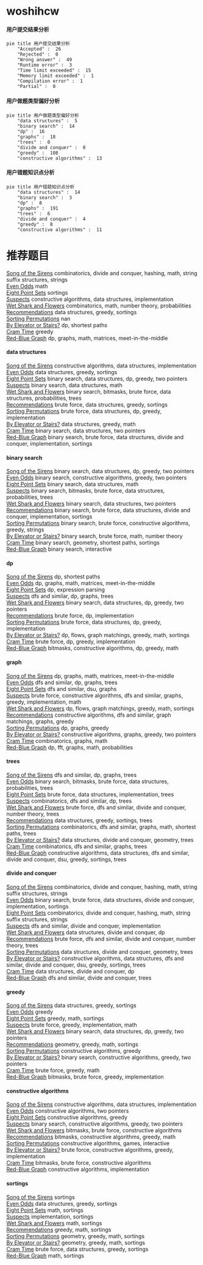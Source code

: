 # woshihcw
<!-- tabs:start -->
#### **用户提交结果分析**

```mermaid
pie title 用户提交结果分析
    "Accepted" :  26
    "Rejected" :  0
    "Wrong answer" :  49
    "Runtime error" :  3
    "Time limit exceeded" :  15
    "Memory limit exceeded" :  1
    "Compilation error" :  1
    "Partial" :  0
```
#### **用户做题类型偏好分析**

```mermaid
pie title 用户做题类型偏好分析
    "data structures" :  5
    "binary search" :  14
    "dp" :  16
    "graphs" :  18
    "trees" :  0
    "divide and conquer" :  0
    "greedy" :  108
    "constructive algorithms" :  13
```
#### **用户错题知识点分析**

```mermaid
pie title 用户错题知识点分析
    "data structures" :  14
    "binary search" :  3
    "dp" :  8
    "graphs" :  191
    "trees" :  6
    "divide and conquer" :  4
    "greedy" :  8
    "constructive algorithms" :  11
```
<!-- tabs:end -->
# 推荐题目
[Song of the Sirens](http://codeforces.com/problemset/problem/1466/G)		combinatorics,
                        divide and conquer,
                        hashing,
                        math,
                        string suffix structures,
                        strings		  
[Even Odds](http://codeforces.com/problemset/problem/318/A)		math		  
[Eight Point Sets](http://codeforces.com/problemset/problem/334/B)		sortings		  
[Suspects](https://codeforces.com/contest/157/problem/D)		constructive algorithms,
                        data structures,
                        implementation		  
[Wet Shark and Flowers](http://codeforces.com/problemset/problem/621/C)		combinatorics,
                        math,
                        number theory,
                        probabilities		  
[Recommendations](https://codeforces.com/contest/1315/problem/D)		data structures,
                        greedy,
                        sortings		  
[Sorting Permutations](http://codeforces.com/problemset/problem/398/E)		nan		  
[By Elevator or Stairs?](http://codeforces.com/problemset/problem/1249/E)		dp,
                        shortest paths		  
[Cram Time](https://codeforces.com/contest/1072/problem/C)		greedy		  
[Red-Blue Graph](http://codeforces.com/problemset/problem/1266/H)		dp,
                        graphs,
                        math,
                        matrices,
                        meet-in-the-middle		  
<!-- tabs:start -->
#### **data structures**
[Song of the Sirens](https://codeforces.com/contest/157/problem/D)		constructive algorithms,
                        data structures,
                        implementation		  
[Even Odds](https://codeforces.com/contest/1315/problem/D)		data structures,
                        greedy,
                        sortings		  
[Eight Point Sets](http://codeforces.com/problemset/problem/1492/C)		binary search,
                        data structures,
                        dp,
                        greedy,
                        two pointers		  
[Suspects](http://codeforces.com/problemset/problem/1490/G)		binary search,
                        data structures,
                        math		  
[Wet Shark and Flowers](http://codeforces.com/problemset/problem/1479/D)		binary search,
                        bitmasks,
                        brute force,
                        data structures,
                        probabilities,
                        trees		  
[Recommendations](http://codeforces.com/problemset/problem/1497/A)		brute force,
                        data structures,
                        greedy,
                        sortings		  
[Sorting Permutations](http://codeforces.com/problemset/problem/1491/C)		brute force,
                        data structures,
                        dp,
                        greedy,
                        implementation		  
[By Elevator or Stairs?](http://codeforces.com/problemset/problem/1492/B)		data structures,
                        greedy,
                        math		  
[Cram Time](http://codeforces.com/problemset/problem/1436/E)		binary search,
                        data structures,
                        two pointers		  
[Red-Blue Graph](http://codeforces.com/problemset/problem/1461/D)		binary search,
                        brute force,
                        data structures,
                        divide and conquer,
                        implementation,
                        sortings		  
#### **binary search**
[Song of the Sirens](http://codeforces.com/problemset/problem/1492/C)		binary search,
                        data structures,
                        dp,
                        greedy,
                        two pointers		  
[Even Odds](http://codeforces.com/problemset/problem/1463/D)		binary search,
                        constructive algorithms,
                        greedy,
                        two pointers		  
[Eight Point Sets](http://codeforces.com/problemset/problem/1490/G)		binary search,
                        data structures,
                        math		  
[Suspects](http://codeforces.com/problemset/problem/1479/D)		binary search,
                        bitmasks,
                        brute force,
                        data structures,
                        probabilities,
                        trees		  
[Wet Shark and Flowers](http://codeforces.com/problemset/problem/1436/E)		binary search,
                        data structures,
                        two pointers		  
[Recommendations](http://codeforces.com/problemset/problem/1461/D)		binary search,
                        brute force,
                        data structures,
                        divide and conquer,
                        implementation,
                        sortings		  
[Sorting Permutations](http://codeforces.com/problemset/problem/1493/C)		binary search,
                        brute force,
                        constructive algorithms,
                        greedy,
                        strings		  
[By Elevator or Stairs?](http://codeforces.com/problemset/problem/1487/D)		binary search,
                        brute force,
                        math,
                        number theory		  
[Cram Time](http://codeforces.com/problemset/problem/1486/B)		binary search,
                        geometry,
                        shortest paths,
                        sortings		  
[Red-Blue Graph](http://codeforces.com/problemset/problem/1486/C1)		binary search,
                        interactive		  
#### **dp**
[Song of the Sirens](http://codeforces.com/problemset/problem/1249/E)		dp,
                        shortest paths		  
[Even Odds](http://codeforces.com/problemset/problem/1266/H)		dp,
                        graphs,
                        math,
                        matrices,
                        meet-in-the-middle		  
[Eight Point Sets](http://codeforces.com/problemset/problem/115/D)		dp,
                        expression parsing		  
[Suspects](http://codeforces.com/problemset/problem/1389/G)		dfs and similar,
                        dp,
                        graphs,
                        trees		  
[Wet Shark and Flowers](http://codeforces.com/problemset/problem/1492/C)		binary search,
                        data structures,
                        dp,
                        greedy,
                        two pointers		  
[Recommendations](https://codeforces.com/contest/1457/problem/C)		brute force,
                        dp,
                        implementation		  
[Sorting Permutations](http://codeforces.com/problemset/problem/1491/C)		brute force,
                        data structures,
                        dp,
                        greedy,
                        implementation		  
[By Elevator or Stairs?](http://codeforces.com/problemset/problem/1437/C)		dp,
                        flows,
                        graph matchings,
                        greedy,
                        math,
                        sortings		  
[Cram Time](http://codeforces.com/problemset/problem/1499/B)		brute force,
                        dp,
                        greedy,
                        implementation		  
[Red-Blue Graph](http://codeforces.com/problemset/problem/1491/D)		bitmasks,
                        constructive algorithms,
                        dp,
                        greedy,
                        math		  
#### **graph**
[Song of the Sirens](http://codeforces.com/problemset/problem/1266/H)		dp,
                        graphs,
                        math,
                        matrices,
                        meet-in-the-middle		  
[Even Odds](http://codeforces.com/problemset/problem/1389/G)		dfs and similar,
                        dp,
                        graphs,
                        trees		  
[Eight Point Sets](https://codeforces.com/contest/1464/problem/A)		dfs and similar,
                        dsu,
                        graphs		  
[Suspects](http://codeforces.com/problemset/problem/1487/C)		brute force,
                        constructive algorithms,
                        dfs and similar,
                        graphs,
                        greedy,
                        implementation,
                        math		  
[Wet Shark and Flowers](http://codeforces.com/problemset/problem/1437/C)		dp,
                        flows,
                        graph matchings,
                        greedy,
                        math,
                        sortings		  
[Recommendations](http://codeforces.com/problemset/problem/1470/D)		constructive algorithms,
                        dfs and similar,
                        graph matchings,
                        graphs,
                        greedy		  
[Sorting Permutations](http://codeforces.com/problemset/problem/1476/C)		dp,
                        graphs,
                        greedy		  
[By Elevator or Stairs?](http://codeforces.com/problemset/problem/1304/D)		constructive algorithms,
                        graphs,
                        greedy,
                        two pointers		  
[Cram Time](http://codeforces.com/problemset/problem/1475/C)		combinatorics,
                        graphs,
                        math		  
[Red-Blue Graph](http://codeforces.com/problemset/problem/553/E)		dp,
                        fft,
                        graphs,
                        math,
                        probabilities		  
#### **trees**
[Song of the Sirens](http://codeforces.com/problemset/problem/1389/G)		dfs and similar,
                        dp,
                        graphs,
                        trees		  
[Even Odds](http://codeforces.com/problemset/problem/1479/D)		binary search,
                        bitmasks,
                        brute force,
                        data structures,
                        probabilities,
                        trees		  
[Eight Point Sets](http://codeforces.com/problemset/problem/1511/C)		brute force,
                        data structures,
                        implementation,
                        trees		  
[Suspects](http://codeforces.com/problemset/problem/1499/F)		combinatorics,
                        dfs and similar,
                        dp,
                        trees		  
[Wet Shark and Flowers](http://codeforces.com/problemset/problem/1491/E)		brute force,
                        dfs and similar,
                        divide and conquer,
                        number theory,
                        trees		  
[Recommendations](http://codeforces.com/problemset/problem/1466/D)		data structures,
                        greedy,
                        sortings,
                        trees		  
[Sorting Permutations](http://codeforces.com/problemset/problem/1495/D)		combinatorics,
                        dfs and similar,
                        graphs,
                        math,
                        shortest paths,
                        trees		  
[By Elevator or Stairs?](http://codeforces.com/problemset/problem/1303/G)		data structures,
                        divide and conquer,
                        geometry,
                        trees		  
[Cram Time](http://codeforces.com/problemset/problem/1454/E)		combinatorics,
                        dfs and similar,
                        graphs,
                        trees		  
[Red-Blue Graph](http://codeforces.com/problemset/problem/1494/D)		constructive algorithms,
                        data structures,
                        dfs and similar,
                        divide and conquer,
                        dsu,
                        greedy,
                        sortings,
                        trees		  
#### **divide and conquer**
[Song of the Sirens](http://codeforces.com/problemset/problem/1466/G)		combinatorics,
                        divide and conquer,
                        hashing,
                        math,
                        string suffix structures,
                        strings		  
[Even Odds](http://codeforces.com/problemset/problem/1461/D)		binary search,
                        brute force,
                        data structures,
                        divide and conquer,
                        implementation,
                        sortings		  
[Eight Point Sets](http://codeforces.com/problemset/problem/1466/G)		combinatorics,
                        divide and conquer,
                        hashing,
                        math,
                        string suffix structures,
                        strings		  
[Suspects](http://codeforces.com/problemset/problem/1490/D)		dfs and similar,
                        divide and conquer,
                        implementation		  
[Wet Shark and Flowers](https://codeforces.com/contest/1483/problem/C)		data structures,
                        divide and conquer,
                        dp		  
[Recommendations](http://codeforces.com/problemset/problem/1491/E)		brute force,
                        dfs and similar,
                        divide and conquer,
                        number theory,
                        trees		  
[Sorting Permutations](http://codeforces.com/problemset/problem/1303/G)		data structures,
                        divide and conquer,
                        geometry,
                        trees		  
[By Elevator or Stairs?](http://codeforces.com/problemset/problem/1494/D)		constructive algorithms,
                        data structures,
                        dfs and similar,
                        divide and conquer,
                        dsu,
                        greedy,
                        sortings,
                        trees		  
[Cram Time](http://codeforces.com/problemset/problem/1482/E)		data structures,
                        divide and conquer,
                        dp		  
[Red-Blue Graph](http://codeforces.com/problemset/problem/566/C)		dfs and similar,
                        divide and conquer,
                        trees		  
#### **greedy**
[Song of the Sirens](https://codeforces.com/contest/1315/problem/D)		data structures,
                        greedy,
                        sortings		  
[Even Odds](https://codeforces.com/contest/1072/problem/C)		greedy		  
[Eight Point Sets](http://codeforces.com/problemset/problem/1197/A)		greedy,
                        math,
                        sortings		  
[Suspects](http://codeforces.com/problemset/problem/931/A)		brute force,
                        greedy,
                        implementation,
                        math		  
[Wet Shark and Flowers](http://codeforces.com/problemset/problem/1492/C)		binary search,
                        data structures,
                        dp,
                        greedy,
                        two pointers		  
[Recommendations](https://codeforces.com/contest/1496/problem/C)		geometry,
                        greedy,
                        math,
                        sortings		  
[Sorting Permutations](http://codeforces.com/problemset/problem/1493/A)		constructive algorithms,
                        greedy		  
[By Elevator or Stairs?](http://codeforces.com/problemset/problem/1463/D)		binary search,
                        constructive algorithms,
                        greedy,
                        two pointers		  
[Cram Time](http://codeforces.com/problemset/problem/1462/C)		brute force,
                        greedy,
                        math		  
[Red-Blue Graph](http://codeforces.com/problemset/problem/1494/B)		bitmasks,
                        brute force,
                        greedy,
                        implementation		  
#### **constructive algorithms**
[Song of the Sirens](https://codeforces.com/contest/157/problem/D)		constructive algorithms,
                        data structures,
                        implementation		  
[Even Odds](http://codeforces.com/problemset/problem/618/F)		constructive algorithms,
                        two pointers		  
[Eight Point Sets](http://codeforces.com/problemset/problem/1493/A)		constructive algorithms,
                        greedy		  
[Suspects](http://codeforces.com/problemset/problem/1463/D)		binary search,
                        constructive algorithms,
                        greedy,
                        two pointers		  
[Wet Shark and Flowers](https://codeforces.com/contest/1456/problem/B)		bitmasks,
                        brute force,
                        constructive algorithms		  
[Recommendations](http://codeforces.com/problemset/problem/1492/D)		bitmasks,
                        constructive algorithms,
                        greedy,
                        math		  
[Sorting Permutations](https://codeforces.com/contest/1504/problem/D)		constructive algorithms,
                        games,
                        interactive		  
[By Elevator or Stairs?](https://codeforces.com/contest/1483/problem/A)		brute force,
                        constructive algorithms,
                        greedy,
                        implementation		  
[Cram Time](https://codeforces.com/contest/1457/problem/D)		bitmasks,
                        brute force,
                        constructive algorithms		  
[Red-Blue Graph](http://codeforces.com/problemset/problem/1513/A)		constructive algorithms,
                        implementation		  
#### **sortings**
[Song of the Sirens](http://codeforces.com/problemset/problem/334/B)		sortings		  
[Even Odds](https://codeforces.com/contest/1315/problem/D)		data structures,
                        greedy,
                        sortings		  
[Eight Point Sets](http://codeforces.com/problemset/problem/1420/A)		math,
                        sortings		  
[Suspects](http://codeforces.com/problemset/problem/792/A)		implementation,
                        sortings		  
[Wet Shark and Flowers](http://codeforces.com/problemset/problem/1427/A)		math,
                        sortings		  
[Recommendations](http://codeforces.com/problemset/problem/1197/A)		greedy,
                        math,
                        sortings		  
[Sorting Permutations](https://codeforces.com/contest/1496/problem/C)		geometry,
                        greedy,
                        math,
                        sortings		  
[By Elevator or Stairs?](http://codeforces.com/problemset/problem/1495/A)		geometry,
                        greedy,
                        math,
                        sortings		  
[Cram Time](http://codeforces.com/problemset/problem/1497/A)		brute force,
                        data structures,
                        greedy,
                        sortings		  
[Red-Blue Graph](http://codeforces.com/problemset/problem/1427/A)		math,
                        sortings		  
<!-- tabs:end -->
